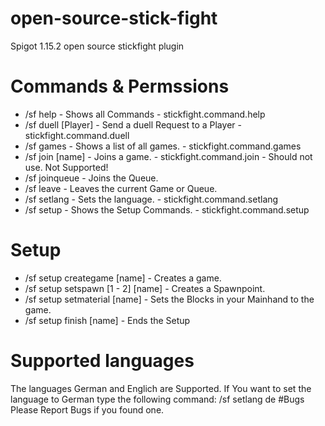 # open-source-stick-fight
Spigot 1.15.2 open source stickfight plugin
# Commands & Permssions
 - /sf help - Shows all Commands - stickfight.command.help
 - /sf duell [Player] - Send a duell Request to a Player - stickfight.command.duell
 - /sf games - Shows a list of all games. - stickfight.command.games
 - /sf join [name] - Joins a game. - stickfight.command.join - Should not use. Not Supported!
 - /sf joinqueue - Joins the Queue.
 - /sf leave - Leaves the current Game or Queue.
 - /sf setlang - Sets the language. - stickfight.command.setlang
 - /sf setup - Shows the Setup Commands. - stickfight.command.setup
# Setup
 - /sf setup creategame [name] - Creates a game.
 - /sf setup setspawn [1 - 2] [name] - Creates a Spawnpoint.
 - /sf setup setmaterial [name] - Sets the Blocks in your Mainhand to the game.
 - /sf setup finish [name] -  Ends the Setup
# Supported languages
The languages German and Englich are Supported.
If You want to set the language to German type the following command:
 /sf setlang de
#Bugs
Please Report Bugs if you found one. 